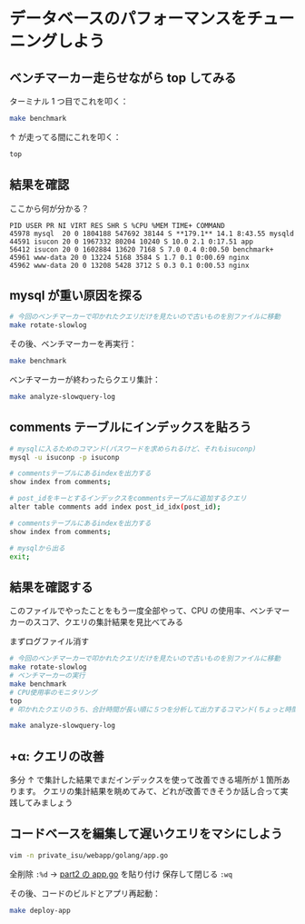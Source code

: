 # データベースのパフォーマンスをチューニングしよう

## ベンチマーカー走らせながら top してみる

ターミナル 1 つ目でこれを叩く：

```bash
make benchmark
```

↑ が走ってる間にこれを叩く：

```bash
top
```

## 結果を確認

ここから何が分かる？

```
PID USER PR NI VIRT RES SHR S %CPU %MEM TIME+ COMMAND
45978 mysql  20 0 1804188 547692 38144 S **179.1** 14.1 8:43.55 mysqld
44591 isucon 20 0 1967332 80204 10240 S 10.0 2.1 0:17.51 app
56412 isucon 20 0 1602884 13620 7168 S 7.0 0.4 0:00.50 benchmark+
45961 www-data 20 0 13224 5168 3584 S 1.7 0.1 0:00.69 nginx
45962 www-data 20 0 13208 5428 3712 S 0.3 0.1 0:00.53 nginx
```

## mysql が重い原因を探る

```bash
# 今回のベンチマーカーで叩かれたクエリだけを見たいので古いものを別ファイルに移動
make rotate-slowlog
```

その後、ベンチマーカーを再実行：

```bash
make benchmark
```

ベンチマーカーが終わったらクエリ集計：

```bash
make analyze-slowquery-log
```

## comments テーブルにインデックスを貼ろう

```bash
# mysqlに入るためのコマンド(パスワードを求められるけど、それもisuconp)
mysql -u isuconp -p isuconp
```

```bash
# commentsテーブルにあるindexを出力する
show index from comments;
```

```bash
# post_idをキーとするインデックスをcommentsテーブルに追加するクエリ
alter table comments add index post_id_idx(post_id);
```

```bash
# commentsテーブルにあるindexを出力する
show index from comments;
```

```bash
# mysqlから出る
exit;
```

## 結果を確認する

このファイルでやったことをもう一度全部やって、CPU の使用率、ベンチマーカーのスコア、クエリの集計結果を見比べてみる

まずログファイル消す

```bash
# 今回のベンチマーカーで叩かれたクエリだけを見たいので古いものを別ファイルに移動
make rotate-slowlog
# ベンチマーカーの実行
make benchmark
# CPU使用率のモニタリング
top
# 叩かれたクエリのうち、合計時間が長い順に５つを分析して出力するコマンド(ちょっと時間かかるかも)

make analyze-slowquery-log
```

## +α: クエリの改善

多分 ↑ で集計した結果でまだインデックスを使って改善できる場所が１箇所あります。
クエリの集計結果を眺めてみて、どれが改善できそうか話し合って実践してみましょう

## コードベースを編集して遅いクエリをマシにしよう

```bash
vim -n private_isu/webapp/golang/app.go
```

全削除 `:%d` → [part2 の app.go](/lecture/part2/app.go) を貼り付け
保存して閉じる `:wq`

その後、コードのビルドとアプリ再起動：

```bash
make deploy-app
```
